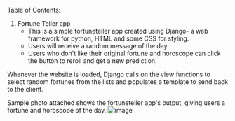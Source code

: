Table of Contents:

1. Fortune Teller app
   - This is a simple fortuneteller app created using Django- a web framework for python, HTML and some CSS for styling.
   - Users will receive a random message of the day.
   - Users who don't like their original fortune and horoscope can click the button to reroll and get a new prediction.

Whenever the website is loaded, Django calls on the view functions to select random fortunes from the lists and populates a template to send back to the client.

Sample photo attached shows the fortuneteller app's output, giving users a fortune and horoscope of the day.
    ![image](https://github.com/rbf123/practiceDjango/assets/108244092/8d9366dc-394d-49dd-b0e1-7e85a5d176e4)
